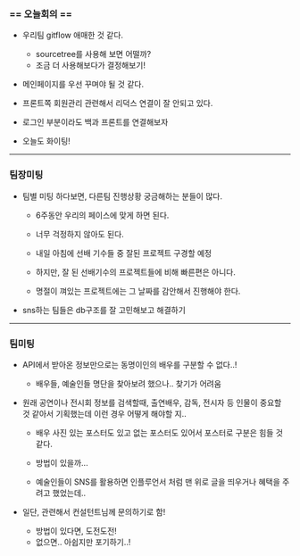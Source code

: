 ### == 오늘회의 ==

- 우리팀 gitflow 애매한 것 같다.
  - sourcetree를 사용해 보면 어떨까?
  - 조금 더 사용해보다가 결정해보기!

- 메인페이지를 우선 꾸며야 될 것 같다.
- 프론트쪽 회원관리 관련해서 리덕스 연결이 잘 안되고 있다.
- 로그인 부분이라도 백과 프론트를 연결해보자

- 오늘도 화이팅!



---

### 팀장미팅

- 팀별 미팅 하다보면, 다른팀 진행상황 궁금해하는 분들이 많다. 

  - 6주동안 우리의 페이스에 맞게 하면 된다.
  - 너무 걱정하지 않아도 된다. 

  - 내일 아침에 선배 기수들 중 잘된 프로젝트 구경할 예정

  - 하지만, 잘 된 선배기수의 프로젝트들에 비해 빠른편은 아니다. 
  - 명절이 껴있는 프로젝트에는 그 날짜를 감안해서 진행해야 한다. 

- sns하는 팀들은 db구조를 잘 고민해보고 해결하기 



---

### 팀미팅

- API에서 받아온 정보만으로는 동명이인의 배우를 구분할 수 없다..!
  - 배우들, 예술인들 명단을 찾아보려 했으나.. 찾기가 어려움
  
- 원래 공연이나 전시회 정보를 검색할때, 출연배우, 감독, 전시자 등 인물이 중요할 것 같아서 기획했는데 이런 경우 어떻게 해야할 지..

  - 배우 사진 있는 포스터도 있고 없는 포스터도 있어서 포스터로 구분은 힘들 것 같다.
  - 방법이 있을까...

  - 예술인들이 SNS를 활용하면 인플루언서 처럼 맨 위로 글을 띄우거나 혜택을 주려고 했었는데..

- 일단, 관련해서 컨설턴트님께 문의하기로 함!

  - 방법이 있다면, 도전도전!
  - 없으면.. 아쉽지만 포기하기..!






